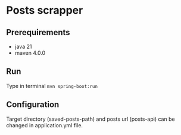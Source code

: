 # Posts scrapper
## Prerequirements
 - java 21
 - maven 4.0.0

## Run
Type in terminal `mvn spring-boot:run`

## Configuration
Target directory (saved-posts-path) and posts url (posts-api) can be changed in application.yml file.